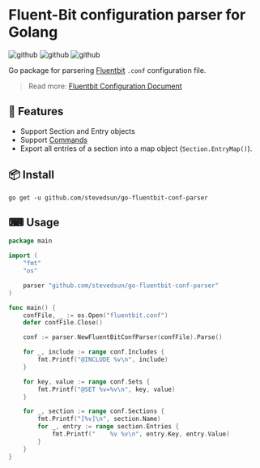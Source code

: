 # Fluent-Bit configuration parser for Golang

![github](https://img.shields.io/badge/go-1.17-blue.svg) ![github](https://img.shields.io/badge/fluentbit-v1.9-lightblue.svg) ![github](https://img.shields.io/badge/License-MIT-green.svg)

Go package for parsering [Fluentbit](https://fluentbit.io/) `.conf` configuration file.

> Read more: [Fluentbit Configuration Document](https://docs.fluentbit.io/manual/administration/configuring-fluent-bit/classic-mode/format-schema)

## 🍭 Features

- Support Section and Entry objects
- Support [Commands](https://docs.fluentbit.io/manual/administration/configuring-fluent-bit/classic-mode/commands)
- Export all entries of a section into a map object (`Section.EntryMap()`).

## 📦 Install

```shell
go get -u github.com/stevedsun/go-fluentbit-conf-parser
```

## ⌨ Usage

```go
package main

import (
	"fmt"
	"os"

	parser "github.com/stevedsun/go-fluentbit-conf-parser"
)

func main() {
	confFile, _ := os.Open("fluentbit.conf")
	defer confFile.Close()

	conf := parser.NewFluentBitConfParser(confFile).Parse()

	for _, include := range conf.Includes {
		fmt.Printf("@INCLUDE %v\n", include)
	}

	for key, value := range conf.Sets {
		fmt.Printf("@SET %v=%v\n", key, value)
	}

	for _, section := range conf.Sections {
		fmt.Printf("[%v]\n", section.Name)
		for _, entry := range section.Entries {
			fmt.Printf("    %v %v\n", entry.Key, entry.Value)
		}
	}
}

```
